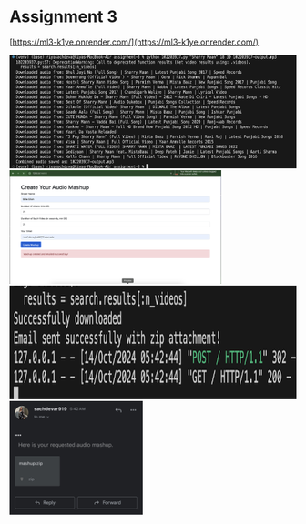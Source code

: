 # Assignment 3
[https://ml3-k1ye.onrender.com/](https://ml3-k1ye.onrender.com/)

<p float="left">
  <img src="cli_application.png"   height="200"/><br>
  <img src="frontend-portal.png"  height="200"/>
  <img src="email_sent_confirmation-host2client.png" height="200"/>
  <img src="zip_file_received.jpg" height="200"/>
</p>
